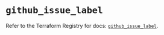 # `github_issue_label`

Refer to the Terraform Registry for docs: [`github_issue_label`](https://registry.terraform.io/providers/integrations/github/6.3.0/docs/resources/issue_label).
